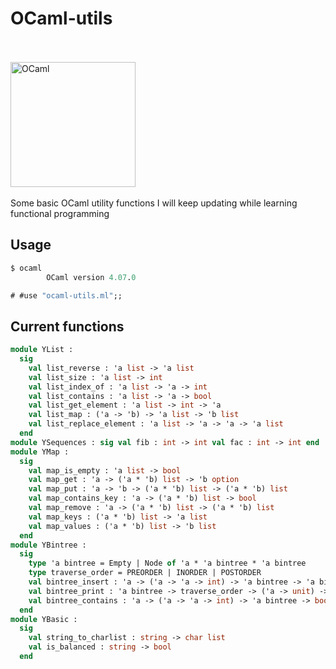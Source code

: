 # OCaml-utils
<br/><br/>
<a href="http://ocaml.org">
  <img src="http://ocaml.org/logo/Colour/PNG/colour-logo.png"
       alt="OCaml"
       width=200px />
</a>
<br/><br/>
Some basic OCaml utility functions I will keep updating while learning functional programming

## Usage
```ocaml
$ ocaml
        OCaml version 4.07.0

# #use "ocaml-utils.ml";;
```

## Current functions

```ocaml
module YList :
  sig
    val list_reverse : 'a list -> 'a list
    val list_size : 'a list -> int
    val list_index_of : 'a list -> 'a -> int
    val list_contains : 'a list -> 'a -> bool
    val list_get_element : 'a list -> int -> 'a
    val list_map : ('a -> 'b) -> 'a list -> 'b list
    val list_replace_element : 'a list -> 'a -> 'a -> 'a list
  end
module YSequences : sig val fib : int -> int val fac : int -> int end
module YMap :
  sig
    val map_is_empty : 'a list -> bool
    val map_get : 'a -> ('a * 'b) list -> 'b option
    val map_put : 'a -> 'b -> ('a * 'b) list -> ('a * 'b) list
    val map_contains_key : 'a -> ('a * 'b) list -> bool
    val map_remove : 'a -> ('a * 'b) list -> ('a * 'b) list
    val map_keys : ('a * 'b) list -> 'a list
    val map_values : ('a * 'b) list -> 'b list
  end
module YBintree :
  sig
    type 'a bintree = Empty | Node of 'a * 'a bintree * 'a bintree
    type traverse_order = PREORDER | INORDER | POSTORDER
    val bintree_insert : 'a -> ('a -> 'a -> int) -> 'a bintree -> 'a bintree
    val bintree_print : 'a bintree -> traverse_order -> ('a -> unit) -> unit
    val bintree_contains : 'a -> ('a -> 'a -> int) -> 'a bintree -> bool
  end
module YBasic :
  sig
    val string_to_charlist : string -> char list
    val is_balanced : string -> bool
  end
```
